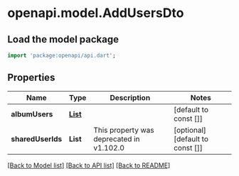 # openapi.model.AddUsersDto

## Load the model package
```dart
import 'package:openapi/api.dart';
```

## Properties
Name | Type | Description | Notes
------------ | ------------- | ------------- | -------------
**albumUsers** | [**List<AlbumUserAddDto>**](AlbumUserAddDto.md) |  | [default to const []]
**sharedUserIds** | **List<String>** | This property was deprecated in v1.102.0 | [optional] [default to const []]

[[Back to Model list]](../README.md#documentation-for-models) [[Back to API list]](../README.md#documentation-for-api-endpoints) [[Back to README]](../README.md)


